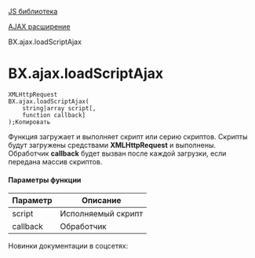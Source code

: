 [JS библиотека](/api_help/js_lib/index.php)

[AJAX расширение](/api_help/js_lib/ajax/index.php)

BX.ajax.loadScriptAjax

BX.ajax.loadScriptAjax
======================

```
XMLHttpRequest 
BX.ajax.loadScriptAjax(
	string|array script[,
	function callback]
);Копировать
```

Функция загружает и выполняет скрипт или серию скриптов. Скрипты будут загружены средствами **XMLHttpRequest** и выполнены. Обработчик **callback** будет вызван после каждой загрузки, если передана массив скриптов.

#### Параметры функции

| Параметр | Описание |
| --- | --- |
| script | Исполняемый скрипт |
| callback | Обработчик |

Новинки документации в соцсетях: